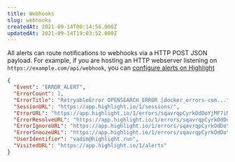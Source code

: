 ```yaml
---
title: Webhooks
slug: webhooks
createdAt: 2021-09-14T00:14:56.000Z
updatedAt: 2021-09-14T19:03:52.000Z
---
```


All alerts can route notifications to webhooks via a HTTP POST JSON payload. For example, if you are hosting an HTTP webserver listening on `https://example.com/api/webhook`, you can [configure alerts on Highlight](https://app.highlight.io/alerts)

```json
{
  "Event": "ERROR_ALERT",
  "ErrorCount": 1,
  "ErrorTitle": "RetryableError OPENSEARCH_ERROR [docker_errors-com...",
  "SessionURL": "https://app.highlight.io/1/sessions/",
  "ErrorURL": "https://app.highlight.io/1/errors/sqavrqpCyrkOdDoYjMF7iM0Md2WT/instances/11493",
  "ErrorResolveURL": "https://app.highlight.io/1/errors/sqavrqpCyrkOdDoYjMF7iM0Md2WT/instances/11493?action=resolved",
  "ErrorIgnoreURL": "https://app.highlight.io/1/errors/sqavrqpCyrkOdDoYjMF7iM0Md2WT/instances/11493?action=ignored",
  "ErrorSnoozeURL": "https://app.highlight.io/1/errors/sqavrqpCyrkOdDoYjMF7iM0Md2WT/instances/11493?action=snooze",
  "UserIdentifier": "vadim@highlight.run",
  "VisitedURL": "https://app.highlight.io/1/alerts"
}
```

